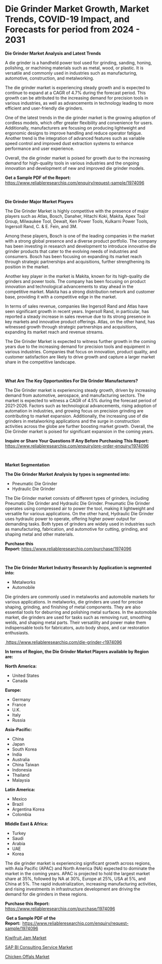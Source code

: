 <p><h1>Die Grinder Market Growth, Market Trends, COVID-19 Impact, and Forecasts for period from 2024 - 2031</h1></p><p><strong>Die Grinder Market Analysis and Latest Trends</strong></p>
<p><p>A die grinder is a handheld power tool used for grinding, sanding, honing, polishing, or machining materials such as metal, wood, or plastic. It is versatile and commonly used in industries such as manufacturing, automotive, construction, and metalworking.</p><p>The die grinder market is experiencing steady growth and is expected to continue to expand at a CAGR of 4.7% during the forecast period. This growth can be attributed to the increasing demand for precision tools in various industries, as well as advancements in technology leading to more efficient and user-friendly die grinders.</p><p>One of the latest trends in the die grinder market is the growing adoption of cordless models, which offer greater flexibility and convenience for users. Additionally, manufacturers are focusing on producing lightweight and ergonomic designs to improve handling and reduce operator fatigue. Another trend is the integration of advanced features such as variable speed control and improved dust extraction systems to enhance performance and user experience.</p><p>Overall, the die grinder market is poised for growth due to the increasing demand for high-quality tools in various industries and the ongoing innovation and development of new and improved die grinder models.</p></p>
<p><strong>Get a Sample PDF of the Report:&nbsp;</strong> <a href="https://www.reliableresearchiq.com/enquiry/request-sample/1974096">https://www.reliableresearchiq.com/enquiry/request-sample/1974096</a></p>
<p>&nbsp;</p>
<p><strong>Die Grinder Major Market Players</strong></p>
<p><p>The Die Grinder Market is highly competitive with the presence of major players such as Atlas, Bosch, Danaher, Hitachi Koki, Makita, Apex Tool Group, Milwaukee Tool, Dewalt, Ken Power Tools, Kulkarni Power Tools, Ingersoll Rand, C. & E. Fein, and 3M.</p><p>Among these players, Bosch is one of the leading companies in the market with a strong global presence and a diverse product portfolio. The company has been investing in research and development to introduce innovative die grinder products that cater to the evolving needs of industries and consumers. Bosch has been focusing on expanding its market reach through strategic partnerships and acquisitions, further strengthening its position in the market.</p><p>Another key player in the market is Makita, known for its high-quality die grinders and power tools. The company has been focusing on product innovation and technological advancements to stay ahead in the competitive market. Makita has a strong distribution network and customer base, providing it with a competitive edge in the market.</p><p>In terms of sales revenue, companies like Ingersoll Rand and Atlas have seen significant growth in recent years. Ingersoll Rand, in particular, has reported a steady increase in sales revenue due to its strong presence in key markets and innovative product offerings. Atlas, on the other hand, has witnessed growth through strategic partnerships and acquisitions, expanding its market reach and revenue streams.</p><p>The Die Grinder Market is expected to witness further growth in the coming years due to the increasing demand for precision tools and equipment in various industries. Companies that focus on innovation, product quality, and customer satisfaction are likely to drive growth and capture a larger market share in the competitive landscape.</p></p>
<p>&nbsp;</p>
<p><strong>What Are The Key Opportunities For Die Grinder Manufacturers?</strong></p>
<p><p>The Die Grinder market is experiencing steady growth, driven by increasing demand from automotive, aerospace, and manufacturing sectors. The market is expected to witness a CAGR of 4.5% during the forecast period of 2021-2026. Factors such as technological advancements, rising adoption of automation in industries, and growing focus on precision grinding are contributing to market expansion. Additionally, the increasing use of die grinders in metalworking applications and the surge in construction activities across the globe are further boosting market growth. Overall, the Die Grinder market is poised for significant expansion in the coming years.</p></p>
<p><strong>Inquire or Share Your Questions If Any Before Purchasing This Report:</strong> <a href="https://www.reliableresearchiq.com/enquiry/pre-order-enquiry/1974096">https://www.reliableresearchiq.com/enquiry/pre-order-enquiry/1974096</a></p>
<p>&nbsp;</p>
<p><strong>Market Segmentation</strong></p>
<p><strong>The Die Grinder Market Analysis by types is segmented into:</strong></p>
<p><ul><li>Pneumatic Die Grinder</li><li>Hydraulic Die Grinder</li></ul></p>
<p><p>The Die Grinder market consists of different types of grinders, including Pneumatic Die Grinder and Hydraulic Die Grinder. Pneumatic Die Grinder operates using compressed air to power the tool, making it lightweight and versatile for various applications. On the other hand, Hydraulic Die Grinder uses hydraulic power to operate, offering higher power output for demanding tasks. Both types of grinders are widely used in industries such as manufacturing, fabrication, and automotive for cutting, grinding, and shaping metal and other materials.</p></p>
<p><strong>Purchase this Report:&nbsp;</strong><a href="https://www.reliableresearchiq.com/purchase/1974096">https://www.reliableresearchiq.com/purchase/1974096</a></p>
<p>&nbsp;</p>
<p><strong>The Die Grinder Market Industry Research by Application is segmented into:</strong></p>
<p><ul><li>Metalworks</li><li>Automobile</li></ul></p>
<p><p>Die grinders are commonly used in metalworks and automobile markets for various applications. In metalworks, die grinders are used for precise shaping, grinding, and finishing of metal components. They are also essential tools for deburring and polishing metal surfaces. In the automobile market, die grinders are used for tasks such as removing rust, smoothing welds, and shaping metal parts. Their versatility and power make them indispensable tools for fabricators, auto body shops, and car restoration enthusiasts.</p></p>
<p><a href="https://www.reliableresearchiq.com/die-grinder-r1974096">&nbsp;https://www.reliableresearchiq.com/die-grinder-r1974096</a></p>
<p><strong>In terms of Region, the Die Grinder Market Players available by Region are:</strong></p>
<p>
    <p> <strong> North America: </strong>
        <ul>
            <li>United States</li>
            <li>Canada</li>
        </ul>
        </p> 
    <p> <strong> Europe: </strong>
        <ul>
            <li>Germany</li>
            <li>France</li>
            <li>U.K.</li>
            <li>Italy</li>
            <li>Russia</li>
        </ul>
        </p> 
    <p> <strong> Asia-Pacific: </strong>
        <ul>
            <li>China</li>
            <li>Japan</li>
            <li>South Korea</li>
            <li>India</li>
            <li>Australia</li>
            <li>China Taiwan</li>
            <li>Indonesia</li>
            <li>Thailand</li>
            <li>Malaysia</li>
        </ul>
        </p> 
    <p> <strong> Latin America: </strong>
        <ul>
            <li>Mexico</li>
            <li>Brazil</li>
            <li>Argentina Korea</li>
            <li>Colombia</li>
        </ul>
        </p> 
    <p> <strong> Middle East & Africa: </strong>
        <ul>
            <li>Turkey</li>
            <li>Saudi</li>
            <li>Arabia</li>
            <li>UAE</li>
            <li>Korea</li>
        </ul>
    </p>
    </p>
<p><p>The die grinder market is experiencing significant growth across regions, with Asia Pacific (APAC) and North America (NA) expected to dominate the market in the coming years. APAC is projected to hold the largest market share at 35%, followed by NA at 30%, Europe at 25%, USA at 5%, and China at 5%. The rapid industrialization, increasing manufacturing activities, and rising investments in infrastructure development are driving the demand for die grinders in these regions.</p></p>
<p><strong>Purchase this Report: </strong><a href="https://www.reliableresearchiq.com/purchase/1974096">https://www.reliableresearchiq.com/purchase/1974096</a></p>
<p>&nbsp;<strong>Get a Sample PDF of the Report:&nbsp;&nbsp;</strong><a href="https://www.reliableresearchiq.com/enquiry/request-sample/1974096">https://www.reliableresearchiq.com/enquiry/request-sample/1974096</a></p>
<p><strong></strong></p>
<p><p><a href="https://github.com/ifhhndtz21/Market-Research-Report-List-1/blob/main/kiwifruit-jam-market.md">Kiwifruit Jam Market</a></p><p><a href="https://www.linkedin.com/pulse/global-sap-bi-consulting-service-market-product-type-application-6hhse?trackingId=qMsjqPq1FDH8StyaBpFvcg%3D%3D">SAP BI Consulting Service Market</a></p><p><a href="https://github.com/belaayi865/Market-Research-Report-List-1/blob/main/chicken-offals-market.md">Chicken Offals Market</a></p></p>